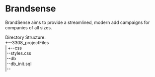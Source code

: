 # Brandsense

BrandSense aims to provide a streamlined, modern add campaigns for companies of all sizes.

Directory Structure:   
+--3308_projectFiles  
|   +--css  
    |--styles.css  
  |--db  
    |--db_init.sql  
  |--
  

  
